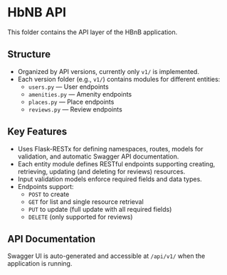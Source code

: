 # HbNB API

This folder contains the API layer of the HBnB application.

## Structure

- Organized by API versions, currently only `v1/` is implemented.
- Each version folder (e.g., `v1/`) contains modules for different entities:
  - `users.py` — User endpoints
  - `amenities.py` — Amenity endpoints
  - `places.py` — Place endpoints
  - `reviews.py` — Review endpoints

## Key Features

- Uses Flask-RESTx for defining namespaces, routes, models for validation, and automatic Swagger API documentation.
- Each entity module defines RESTful endpoints supporting creating, retrieving, updating (and deleting for reviews) resources.
- Input validation models enforce required fields and data types.
- Endpoints support:
  - `POST` to create
  - `GET` for list and single resource retrieval
  - `PUT` to update (full update with all required fields)
  - `DELETE` (only supported for reviews)

## API Documentation

Swagger UI is auto-generated and accessible at `/api/v1/` when the application is running.



